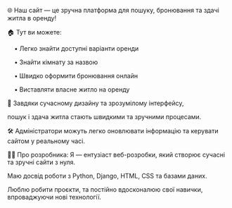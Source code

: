 🌐 Наш сайт — це зручна платформа для пошуку, бронювання та здачі житла в оренду!

🏠 Тут ви можете:

    • Легко знайти доступні варіанти оренди
    
    • Знайти кімнату за назвою
    
    • Швидко оформити бронювання онлайн
    
    • Виставляти власне житло на оренду

🎨 Завдяки сучасному дизайну та зрозумілому інтерфейсу,

пошук і здача житла стають швидкими та зручними процесами.

🛠️ Адміністратори можуть легко оновлювати інформацію та керувати сайтом у реальному часі.




👨‍💻 Про розробника:
Я — ентузіаст веб-розробки, який створює сучасні та зручні сайти з нуля.

Маю досвід роботи з Python, Django, HTML, CSS та базами даних.

Люблю робити проєкти, та постійно вдосконалюю свої навички, впроваджуючи нові технології.

